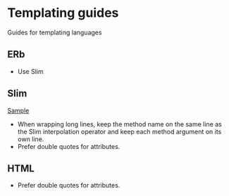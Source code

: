 
Templating guides
===

Guides for templating languages

ERb
---

* Use Slim

Slim
----
[Sample](samples/slim.rb)

* When wrapping long lines, keep the method name on the same line as the Slim
  interpolation operator and keep each method argument on its own line.
* Prefer double quotes for attributes.

HTML
----

* Prefer double quotes for attributes.

